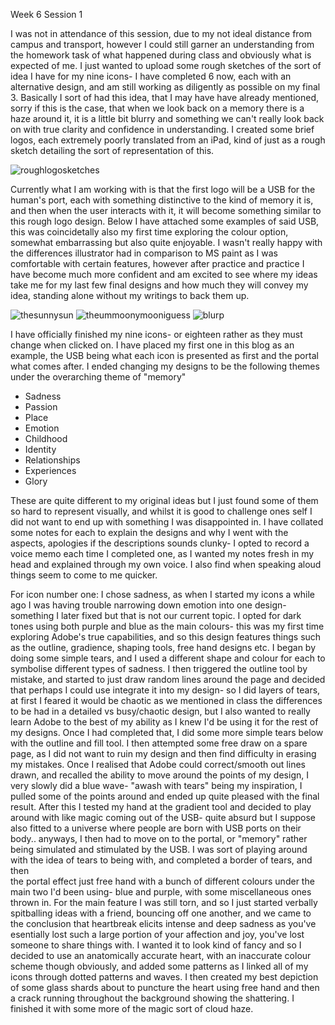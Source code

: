 Week 6 Session 1

I was not in attendance of this session, due to my not ideal distance from campus and transport,
however I could still garner an understanding from the homework task of what happened during class
and obviously what is expected of me.
I just wanted to upload some rough sketches of the sort of idea I have for my nine icons- I have completed 6 now, each with an alternative design, and am still working as diligently as possible
on my final 3. 
Basically I sort of had this idea, that I may have have already mentioned, sorry if this is the case,
that when we look back on a memory there is a haze around it, it is a little bit blurry and something we can't really look back on with true clarity and confidence in understanding. 
I created some brief logos, each extremely poorly translated from an iPad, kind of just as a rough sketch detailing the sort of representation of this.

![roughlogosketches](/w6s1/logos.jpeg)

Currently what I am working with is that the first logo will be a USB for the human's port, each with
something distinctive to the kind of memory it is, and then when the user interacts with it, it will
become something similar to this rough logo design. 
Below I have attached some examples of said USB, this was coincidetally also my first time exploring 
the colour option, somewhat embarrassing but also quite enjoyable. I wasn't really happy with the
differences illustrator had in comparison to MS paint as I was comfortable with certain features, 
however after practice and practice I have become much more confident and am excited to see where my
ideas take me for my last few final designs and how much they will convey my idea, standing alone
without my writings to back them up.

![thesunnysun](/w6s1/moon.jpeg)
![theummoonymooniguess](/w6s1/sun.jpg)
![blurp](/w6s1/practice.jpg)

I have officially finished my nine icons- or eighteen rather as they must change when clicked on.
I have placed my first one in this blog as an example, the USB being what each icon is presented as
first and the portal what comes after. I ended changing my designs to be the following themes under
the overarching theme of "memory"

- Sadness
- Passion
- Place
- Emotion
- Childhood
- Identity
- Relationships
- Experiences
- Glory

These are quite different to my original ideas but I just found some of them so hard to represent 
visually, and whilst it is good to challenge ones self I did not want to end up with something I was
disappointed in. I have collated some notes for each to explain the designs and why I went with the
aspects, apologies if the descriptions sounds clunky- I opted to record a voice memo each time I 
completed one, as I wanted my notes fresh in my head and explained through my own voice. I also
find when speaking aloud things seem to come to me quicker.

For icon number one:
I chose sadness, as when I started my icons a while ago I was having trouble narrowing down emotion into
one design- something I later fixed but that is not our current topic. I opted for dark tones using both
purple and blue as the main colours- this was my first time exploring Adobe's true capabilities, and so
this design features things such as the outline, gradience, shaping tools, free hand designs etc.
I began by doing some simple tears, and I used a different shape and colour for each to symbolise 
different types of sadness. I then triggered the outline tool by mistake, and started to just draw
random lines around the page and decided that perhaps I could use integrate it into my design- so
I did layers of tears, at first I feared it would be chaotic as we mentioned in class the differences
to be had in a detailed vs busy/chaotic design, but I also wanted to really learn Adobe to the best of
my ability as I knew I'd be using it for the rest of my designs. Once I had completed that, I did some
more simple tears below with the outline and fill tool. I then attempted some free draw on a spare 
page, as I did not want to ruin my design and then find difficulty in erasing my mistakes. Once I
realised that Adobe could correct/smooth out lines drawn, and recalled the ability to move around the
points of my design, I very slowly did a blue wave- "awash with tears" being my inspiration, I pulled
some of the points around and ended up quite pleased with the final result. After this I tested my hand
at the gradient tool and decided to play around with like magic coming out of the USB- quite absurd but
I suppose also fitted to a universe where people are born with USB ports on their body.. anyways, I 
then had to move on to the portal, or "memory" rather being simulated and stimulated by the USB. I was
sort of playing around with the idea of tears to being with, and completed a border of tears, and then \
the portal effect just free hand with a bunch of different colours under the main two I'd been using-
blue and purple, with some miscellaneous ones thrown in. For the main feature I was still torn, and
so I just started verbally spitballing ideas with a friend, bouncing off one another, and we came to
the conclusion that heartbreak elicits intense and deep sadness as you've esentially lost such a large
portion of your affection and joy, you've lost someone to share things with. I wanted it to look kind 
of fancy and so I decided to use an anatomically accurate heart, with an inaccurate colour scheme though
obviously, and added some patterns as I linked all of my icons through dotted patterns and waves. I then
created my best depiction of some glass shards about to puncture the heart using free hand and then a
crack running throughout the background showing the shattering. I finished it with some more of the
magic sort of cloud haze. 